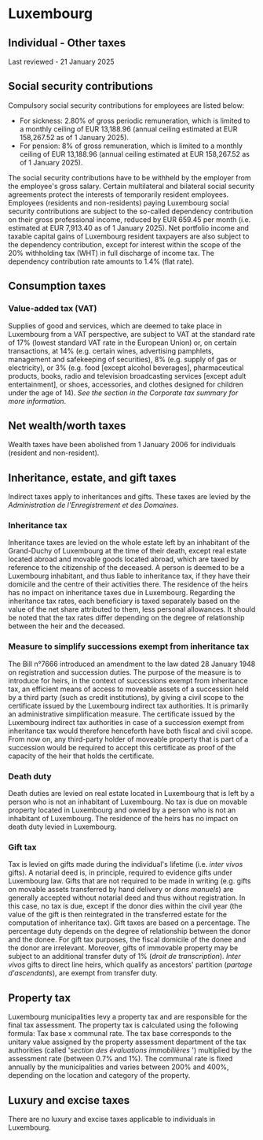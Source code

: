 # Luxembourg
## Individual - Other taxes
Last reviewed - 21 January 2025
## Social security contributions
Compulsory social security contributions for employees are listed below:
  * For sickness: 2.80% of gross periodic remuneration, which is limited to a monthly ceiling of EUR 13,188.96 (annual ceiling estimated at EUR 158,267.52 as of 1 January 2025).
  * For pension: 8% of gross remuneration, which is limited to a monthly ceiling of EUR 13,188.96 (annual ceiling estimated at EUR 158,267.52 as of 1 January 2025).


The social security contributions have to be withheld by the employer from the employee's gross salary.
Certain multilateral and bilateral social security agreements protect the interests of temporarily resident employees.
Employees (residents and non-residents) paying Luxembourg social security contributions are subject to the so-called dependency contribution on their gross professional income, reduced by EUR 659.45 per month (i.e. estimated at EUR 7,913.40 as of 1 January 2025). Net portfolio income and taxable capital gains of Luxembourg resident taxpayers are also subject to the dependency contribution, except for interest within the scope of the 20% withholding tax (WHT) in full discharge of income tax. The dependency contribution rate amounts to 1.4% (flat rate).
## Consumption taxes
### Value-added tax (VAT)
Supplies of good and services, which are deemed to take place in Luxembourg from a VAT perspective, are subject to VAT at the standard rate of 17% (lowest standard VAT rate in the European Union) or, on certain transactions, at 14% (e.g. certain wines, advertising pamphlets, management and safekeeping of securities), 8% (e.g. supply of gas or electricity), or 3% (e.g. food [except alcohol beverages], pharmaceutical products, books, radio and television broadcasting services [except adult entertainment], or shoes, accessories, and clothes designed for children under the age of 14). _See the section in the Corporate tax summary for more information_.
## Net wealth/worth taxes
Wealth taxes have been abolished from 1 January 2006 for individuals (resident and non-resident).
## Inheritance, estate, and gift taxes
Indirect taxes apply to inheritances and gifts. These taxes are levied by the _Administration de l'Enregistrement et des Domaines_.
### Inheritance tax
Inheritance taxes are levied on the whole estate left by an inhabitant of the Grand-Duchy of Luxembourg at the time of their death, except real estate located abroad and movable goods located abroad, which are taxed by reference to the citizenship of the deceased.
A person is deemed to be a Luxembourg inhabitant, and thus liable to inheritance tax, if they have their domicile and the centre of their activities there.
The residence of the heirs has no impact on inheritance taxes due in Luxembourg.
Regarding the inheritance tax rates, each beneficiary is taxed separately based on the value of the net share attributed to them, less personal allowances.
It should be noted that the tax rates differ depending on the degree of relationship between the heir and the deceased.
### Measure to simplify successions exempt from inheritance tax
The Bill n°7666 introduced an amendment to the law dated 28 January 1948 on registration and succession duties. The purpose of the measure is to introduce for heirs, in the context of successions exempt from inheritance tax, an efficient means of access to moveable assets of a succession held by a third party (such as credit institutions), by giving a civil scope to the certificate issued by the Luxembourg indirect tax authorities. It is primarily an administrative simplification measure.
The certificate issued by the Luxembourg indirect tax authorities in case of a succession exempt from inheritance tax would therefore henceforth have both fiscal and civil scope. From now on, any third-party holder of moveable property that is part of a succession would be required to accept this certificate as proof of the capacity of the heir that holds the certificate.
### Death duty
Death duties are levied on real estate located in Luxembourg that is left by a person who is not an inhabitant of Luxembourg. No tax is due on movable property located in Luxembourg and owned by a person who is not an inhabitant of Luxembourg. The residence of the heirs has no impact on death duty levied in Luxembourg.
### Gift tax
Tax is levied on gifts made during the individual's lifetime (i.e. _inter vivos_ gifts).
A notarial deed is, in principle, required to evidence gifts under Luxembourg law. Gifts that are not required to be made in writing (e.g. gifts on movable assets transferred by hand delivery or _dons manuels_) are generally accepted without notarial deed and thus without registration. In this case, no tax is due, except if the donor dies within the civil year (the value of the gift is then reintegrated in the transferred estate for the computation of inheritance tax).
Gift taxes are based on a percentage. The percentage duty depends on the degree of relationship between the donor and the donee. For gift tax purposes, the fiscal domicile of the donee and the donor are irrelevant. Moreover, gifts of immovable property may be subject to an additional transfer duty of 1% (_droit de transcription_).
_Inter vivos_ gifts to direct line heirs, which qualify as ancestors' partition (_partage d'ascendants_), are exempt from transfer duty.
## Property tax
Luxembourg municipalities levy a property tax and are responsible for the final tax assessment. The property tax is calculated using the following formula: Tax base x communal rate.
The tax base corresponds to the unitary value assigned by the property assessment department of the tax authorities (called '_section des évaluations immobilières_ ') multiplied by the assessment rate (between 0.7% and 1%).
The communal rate is fixed annually by the municipalities and varies between 200% and 400%, depending on the location and category of the property.
## Luxury and excise taxes
There are no luxury and excise taxes applicable to individuals in Luxembourg.
